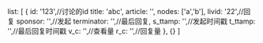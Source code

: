 list: [
  {
    id: '123',//讨论的id
    title: 'abc',
    article: '',
    nodes: ['a','b'],
    livid: '22',//回复
    sponsor: '',//发起
    terminator: '',//最后回复,
    s_ttamp: '',//发起时间戳
    t_ttamp: '',//最后回复时间戳
    v_c: '',//查看量
    r_c: '',//回复量
  },
  {}
]